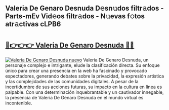 ## Valeria De Genaro Desnuda D𝚎sn𝚞dos filtr𝚊dos - Parts-mEv Vid𝚎os filtr𝚊dos - N𝚞evas f𝚘tos atr𝚊ctivas cLPB6

# <h2><a href="http://mbbzmm.tromn.icu/?c=Valeria+De+Genaro+Desnuda">🔗👉👉👉 Valeria De Genaro Desnuda 🔗🔗</a></h2>

[![Valeria De Genaro Desnuda nuevo](https://i.imgur.com/pEAQMta.gif)](http://mbbzmm.tromn.icu/?c=Valeria+De+Genaro+Desnuda)
Valeria De Genaro Desnuda, un personaje complejo e intrigante, elude la clasificación directa. Su enfoque único para crear una presencia en la web ha fascinado y provocado espectadores, generando debates sobre la privacidad, la expresión artística y las complejidades de las comunidades digitales. A pesar de la incertidumbre de sus acciones futuras, su impacto en la cultura en línea es palpable. Con una determinación inquebrantable y un cautivador innegable, la presencia de Valeria De Genaro Desnuda en el mundo virtual es incontenible.
